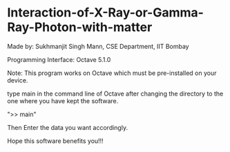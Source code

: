# Interaction-of-X-Ray-or-Gamma-Ray-Photon-with-matter
Made by: Sukhmanjit Singh Mann, CSE Department, IIT Bombay

Programming Interface: Octave 5.1.0

Note: This program works on Octave which must be pre-installed on your device.

type main in the command line of Octave after changing the directory to the one where you have kept the software.

">> main"

Then Enter the data you want accordingly.

Hope this software benefits you!!!

